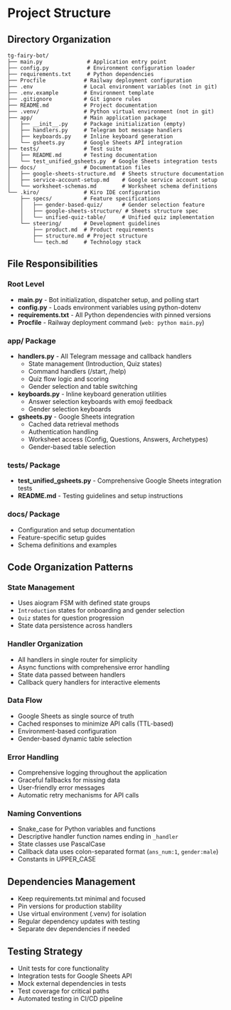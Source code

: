 # Project Structure

## Directory Organization

```
tg-fairy-bot/
├── main.py              # Application entry point
├── config.py            # Environment configuration loader
├── requirements.txt     # Python dependencies
├── Procfile            # Railway deployment configuration
├── .env                # Local environment variables (not in git)
├── .env.example        # Environment template
├── .gitignore          # Git ignore rules
├── README.md           # Project documentation
├── .venv/              # Python virtual environment (not in git)
├── app/                # Main application package
│   ├── __init__.py     # Package initialization (empty)
│   ├── handlers.py     # Telegram bot message handlers
│   ├── keyboards.py    # Inline keyboard generation
│   └── gsheets.py      # Google Sheets API integration
├── tests/              # Test suite
│   ├── README.md       # Testing documentation
│   └── test_unified_gsheets.py  # Google Sheets integration tests
├── docs/               # Documentation files
│   ├── google-sheets-structure.md  # Sheets structure documentation
│   ├── service-account-setup.md    # Google service account setup
│   └── worksheet-schemas.md        # Worksheet schema definitions
└── .kiro/              # Kiro IDE configuration
    ├── specs/          # Feature specifications
    │   ├── gender-based-quiz/      # Gender selection feature
    │   ├── google-sheets-structure/ # Sheets structure spec
    │   └── unified-quiz-table/     # Unified quiz implementation
    └── steering/       # Development guidelines
        ├── product.md  # Product requirements
        ├── structure.md # Project structure
        └── tech.md     # Technology stack
```

## File Responsibilities

### Root Level
- **main.py** - Bot initialization, dispatcher setup, and polling start
- **config.py** - Loads environment variables using python-dotenv
- **requirements.txt** - All Python dependencies with pinned versions
- **Procfile** - Railway deployment command (`web: python main.py`)

### app/ Package
- **handlers.py** - All Telegram message and callback handlers
  - State management (Introduction, Quiz states)
  - Command handlers (/start, /help)
  - Quiz flow logic and scoring
  - Gender selection and table switching
- **keyboards.py** - Inline keyboard generation utilities
  - Answer selection keyboards with emoji feedback
  - Gender selection keyboards
- **gsheets.py** - Google Sheets integration
  - Cached data retrieval methods
  - Authentication handling
  - Worksheet access (Config, Questions, Answers, Archetypes)
  - Gender-based table selection

### tests/ Package
- **test_unified_gsheets.py** - Comprehensive Google Sheets integration tests
- **README.md** - Testing guidelines and setup instructions

### docs/ Package
- Configuration and setup documentation
- Feature-specific setup guides
- Schema definitions and examples

## Code Organization Patterns

### State Management
- Uses aiogram FSM with defined state groups
- `Introduction` states for onboarding and gender selection
- `Quiz` states for question progression
- State data persistence across handlers

### Handler Organization
- All handlers in single router for simplicity
- Async functions with comprehensive error handling
- State data passed between handlers
- Callback query handlers for interactive elements

### Data Flow
- Google Sheets as single source of truth
- Cached responses to minimize API calls (TTL-based)
- Environment-based configuration
- Gender-based dynamic table selection

### Error Handling
- Comprehensive logging throughout the application
- Graceful fallbacks for missing data
- User-friendly error messages
- Automatic retry mechanisms for API calls

### Naming Conventions
- Snake_case for Python variables and functions
- Descriptive handler function names ending in `_handler`
- State classes use PascalCase
- Callback data uses colon-separated format (`ans_num:1`, `gender:male`)
- Constants in UPPER_CASE

## Dependencies Management
- Keep requirements.txt minimal and focused
- Pin versions for production stability
- Use virtual environment (.venv) for isolation
- Regular dependency updates with testing
- Separate dev dependencies if needed

## Testing Strategy
- Unit tests for core functionality
- Integration tests for Google Sheets API
- Mock external dependencies in tests
- Test coverage for critical paths
- Automated testing in CI/CD pipeline
